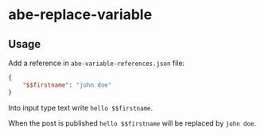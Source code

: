 # abe-replace-variable

## Usage

Add a reference in `abe-variable-references.json` file:
```json
{
    "$$firstname": "john doe"
}
```

Into input type text write `hello $$firstname`.

When the post is published `hello $$firstname` will be replaced by `john doe`.
